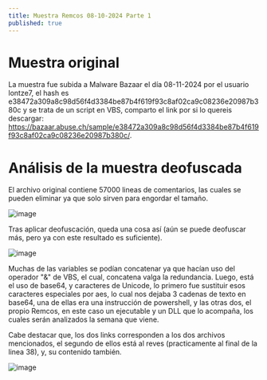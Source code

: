 ```yaml
---
title: Muestra Remcos 08-10-2024 Parte 1
published: true
---
```


# [](#header-1)Muestra original

La muestra fue subida a Malware Bazaar el día 08-11-2024 por el usuario lontze7, el hash es e38472a309a8c98d56f4d3384be87b4f619f93c8af02ca9c08236e20987b380c y se trata de un script en VBS, comparto el link por si lo quereis descargar: https://bazaar.abuse.ch/sample/e38472a309a8c98d56f4d3384be87b4f619f93c8af02ca9c08236e20987b380c/.

# [](#header-2)Análisis de la muestra deofuscada

El archivo original contiene 57000 lineas de comentarios, las cuales se pueden eliminar ya que solo sirven para engordar el tamaño.

![image](https://github.com/user-attachments/assets/c2fbbbc3-5875-479f-987d-08d3a2d4c0c7)

Tras aplicar deofuscación, queda una cosa así (aún se puede deofuscar más, pero ya con este resultado es suficiente).

![image](https://github.com/user-attachments/assets/cede1080-701d-4c9c-9a53-b64f5f2f7a0d)

Muchas de las variables se podían concatenar ya que hacían uso del operador "&" de VBS, el cual, concatena valga la redundancia. Luego, está el uso de base64, y caracteres de Unicode, lo primero fue sustituir esos caracteres especiales por aes, lo cual nos dejaba 3 cadenas de texto en base64, una de ellas era una instrucción de powershell, y las otras dos, el propio Remcos, en este caso un ejecutable y un DLL que lo acompaña, los cuales serán analizados la semana que viene.

Cabe destacar que, los dos links corresponden a los dos archivos mencionados, el segundo de ellos está al reves (practicamente al final de la linea 38), y, su contenido también.

![image](https://github.com/user-attachments/assets/4a1a4fd3-1189-4a4b-956a-36690a19d7df)







